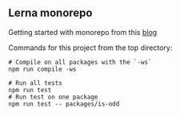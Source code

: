 ## Lerna monorepo

Getting started with monorepo from this [blog][1]

Commands for this project from the top directory:

```shell
# Compile on all packages with the `-ws`
npm run compile -ws

# Run all tests
npm run test 
# Run test on one package
npm run test -- packages/is-odd
```


[1]: https://blog.frankdejonge.nl/setting-up-a-typescript-mono-repo-for-scoped-packages/
